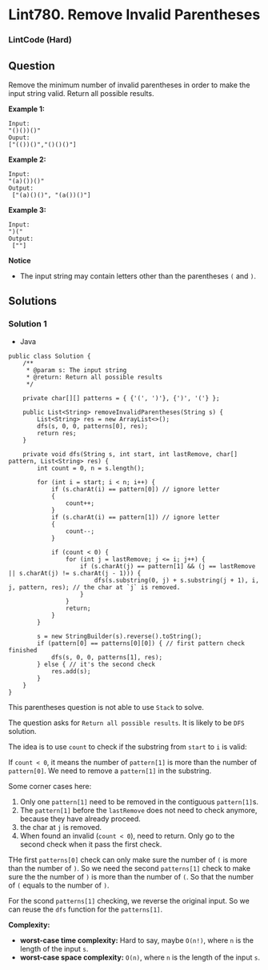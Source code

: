 # Lint780. Remove Invalid Parentheses

### LintCode (Hard)

## Question

Remove the minimum number of invalid parentheses in order to make the input string valid. Return all possible results.

**Example 1:**
```
Input:
"()())()"
Ouput:
["(())()","()()()"]
```

**Example 2:**
```
Input:
"(a)())()"
Output:
 ["(a)()()", "(a())()"]
```

**Example 3:**
```
Input:
")(" 
Output:
 [""]
```

**Notice**

* The input string may contain letters other than the parentheses `(` and `)`.

## Solutions

### Solution 1

* Java
```
public class Solution {
    /**
     * @param s: The input string
     * @return: Return all possible results
     */
     
    private char[][] patterns = { {'(', ')'}, {')', '('} };
    
    public List<String> removeInvalidParentheses(String s) {
        List<String> res = new ArrayList<>();
        dfs(s, 0, 0, patterns[0], res);
        return res;
    }
    
    private void dfs(String s, int start, int lastRemove, char[] pattern, List<String> res) {
        int count = 0, n = s.length();
        
        for (int i = start; i < n; i++) {
            if (s.charAt(i) == pattern[0]) // ignore letter
            { 
                count++;
            }
            if (s.charAt(i) == pattern[1]) // ignore letter
            { 
                count--;
            }
            
            if (count < 0) {
                for (int j = lastRemove; j <= i; j++) {
                    if (s.charAt(j) == pattern[1] && (j == lastRemove || s.charAt(j) != s.charAt(j - 1))) {
                        dfs(s.substring(0, j) + s.substring(j + 1), i, j, pattern, res); // the char at `j` is removed.
                    }
                }
                return;
            }
        }
        
        s = new StringBuilder(s).reverse().toString();
        if (pattern[0] == patterns[0][0]) { // first pattern check finished
            dfs(s, 0, 0, patterns[1], res);
        } else { // it's the second check
            res.add(s);
        }
    }
}
```

This parentheses question is not able to use `Stack` to solve.

The question asks for `Return all possible results`. It is likely to be `DFS` solution. 

The idea is to use `count` to check if the substring from `start` to `i` is valid:

If `count < 0`, it means the number of `pattern[1]` is more than the number of `pattern[0]`. We need to remove a `pattern[1]` in the substring. 

Some corner cases here:

1. Only one `pattern[1]` need to be removed in the contiguous `pattern[1]`s.
2. The `pattern[1]` before the `lastRemove` does not need to check anymore, because they have already proceed.
3. the char at `j` is removed.
4. When found an invalid (`count < 0`), need to return. Only go to the second check when it pass the first check.

THe first `patterns[0]` check can only make sure the number of `(` is more than the number of `)`. So we need the second `patterns[1]` check to make sure the the number of `)` is more than the number of `(`. So that the number of `(` equals to the number of `)`.

For the scond `patterns[1]` checking, we reverse the original input. So we can reuse the `dfs` function for the `patterns[1]`.

**Complexity:**

* **worst-case time complexity:** Hard to say, maybe `O(n!)`, where `n` is the length of the input `s`.
* **worst-case space complexity:** `O(n)`, where `n` is the length of the input `s`.

